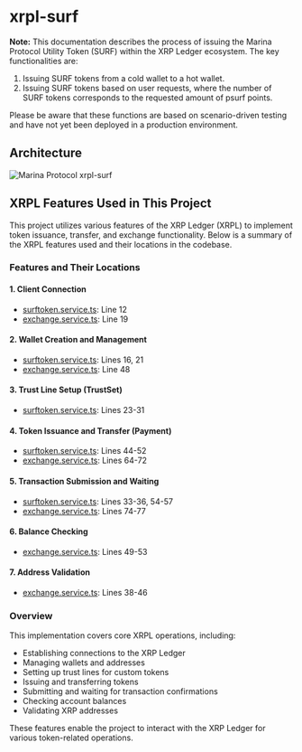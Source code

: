 # xrpl-surf

**Note:** This documentation describes the process of issuing the Marina Protocol Utility Token (SURF) within the XRP Ledger ecosystem. The key functionalities are:

1. Issuing SURF tokens from a cold wallet to a hot wallet.
2. Issuing SURF tokens based on user requests, where the number of SURF tokens corresponds to the requested amount of psurf points.

Please be aware that these functions are based on scenario-driven testing and have not yet been deployed in a production environment.

## Architecture

![Marina Protocol xrpl-surf](https://github.com/user-attachments/assets/4e16435f-d993-4f60-add3-dcfa482b4397)

## XRPL Features Used in This Project

This project utilizes various features of the XRP Ledger (XRPL) to implement token issuance, transfer, and exchange functionality. Below is a summary of the XRPL features used and their locations in the codebase.

### Features and Their Locations

#### 1. Client Connection
- [surftoken.service.ts](functions/src/xrpl/v1/tokens/surftoken.service.ts): Line 12
- [exchange.service.ts](functions/src/xrpl/v1/exchanges/exchange.service.ts): Line 19

#### 2. Wallet Creation and Management
- [surftoken.service.ts](functions/src/xrpl/v1/tokens/surftoken.service.ts): Lines 16, 21
- [exchange.service.ts](functions/src/xrpl/v1/exchanges/exchange.service.ts): Line 48

#### 3. Trust Line Setup (TrustSet)
- [surftoken.service.ts](functions/src/xrpl/v1/tokens/surftoken.service.ts): Lines 23-31

#### 4. Token Issuance and Transfer (Payment)
- [surftoken.service.ts](functions/src/xrpl/v1/tokens/surftoken.service.ts): Lines 44-52
- [exchange.service.ts](functions/src/xrpl/v1/exchanges/exchange.service.ts): Lines 64-72

#### 5. Transaction Submission and Waiting
- [surftoken.service.ts](functions/src/xrpl/v1/tokens/surftoken.service.ts): Lines 33-36, 54-57
- [exchange.service.ts](functions/src/xrpl/v1/exchanges/exchange.service.ts): Lines 74-77

#### 6. Balance Checking
- [exchange.service.ts](functions/src/xrpl/v1/exchanges/exchange.service.ts): Lines 49-53

#### 7. Address Validation
- [exchange.service.ts](functions/src/xrpl/v1/exchanges/exchange.service.ts): Lines 38-46

### Overview

This implementation covers core XRPL operations, including:
- Establishing connections to the XRP Ledger
- Managing wallets and addresses
- Setting up trust lines for custom tokens
- Issuing and transferring tokens
- Submitting and waiting for transaction confirmations
- Checking account balances
- Validating XRP addresses

These features enable the project to interact with the XRP Ledger for various token-related operations.

